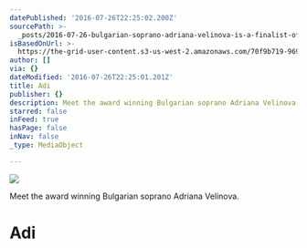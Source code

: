 ```yaml
---
datePublished: '2016-07-26T22:25:02.200Z'
sourcePath: >-
  _posts/2016-07-26-bulgarian-soprano-adriana-velinova-is-a-finalist-of-the-2015.md
isBasedOnUrl: >-
  https://the-grid-user-content.s3-us-west-2.amazonaws.com/70f9b719-969e-4a5c-9e39-89e98f8a1500.jpg
author: []
via: {}
dateModified: '2016-07-26T22:25:01.201Z'
title: Adi
publisher: {}
description: Meet the award winning Bulgarian soprano Adriana Velinova.
starred: false
inFeed: true
hasPage: false
inNav: false
_type: MediaObject

---
```

![](https://the-grid-user-content.s3-us-west-2.amazonaws.com/70f9b719-969e-4a5c-9e39-89e98f8a1500.jpg)

Meet the award winning Bulgarian soprano Adriana Velinova.

# Adi